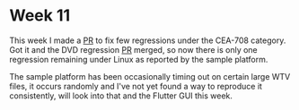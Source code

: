 # Week 11
This week I made a [PR](https://github.com/CCExtractor/ccextractor/pull/1729) to fix few regressions under the CEA-708 category. Got it and the DVD regression [PR](https://github.com/CCExtractor/ccextractor/pull/1729) merged, so now there is only one regression remaining under Linux as reported by the sample platform.

The sample platform has been occasionally timing out on certain large WTV files, it occurs randomly and I've not yet found a way to reproduce it consistently, will look into that and the Flutter GUI this week.
